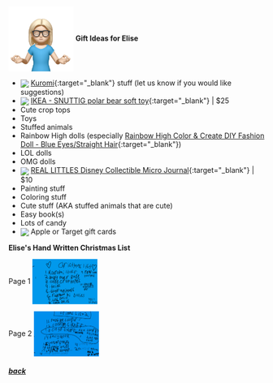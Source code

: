 <img src="assets/images/elise2.png" align="center" width="128" > **Gift Ideas for Elise**

- <a href="https://www.sanrio.com/collections/kuromi" target="_blank"><img src="https://i.shgcdn.com/d4d32e40-f454-4eee-b0ee-43a03f927768/-/format/auto/-/preview/3000x3000/-/quality/lighter/" align="center" width="64" ></a> [Kuromi](https://www.sanrio.com/collections/kuromi){:target="\_blank"} stuff (let us know if you would like suggestions)
- <a href="https://www.ikea.com/us/en/p/snuttig-soft-toy-polar-bear-white-30298103/" target="_blank"><img src="https://www.ikea.com/us/en/images/products/snuttig-soft-toy-polar-bear-white__0710183_pe727386_s5.jpg?f=xl" align="center" width="64" ></a> [IKEA - SNUTTIG polar bear soft toy](https://www.ikea.com/us/en/p/snuttig-soft-toy-polar-bear-white-30298103/){:target="\_blank"} |
  $25
- Cute crop tops
- Toys
- Stuffed animals
- Rainbow High dolls (especially [Rainbow High Color & Create DIY Fashion Doll - Blue Eyes/Straight Hair](https://www.target.com/p/rainbow-high-color-38-create-diy-fashion-doll-blue-eyes-straight-hair/-/A-88084809){:target="\_blank"})
- LOL dolls
- OMG dolls
- <a href="https://www.amazon.com/REAL-LITTLES-Disney-S5-Journal/dp/B0BQNDYF9S/" target="_blank"><img src="https://m.media-amazon.com/images/I/81SRg7TQ5UL._AC_SX679_.jpg" align="center" width="64" ></a> [REAL LITTLES Disney Collectible Micro Journal](https://www.amazon.com/REAL-LITTLES-Disney-S5-Journal/dp/B0BQNDYF9S/){:target="\_blank"} |
  $10
- Painting stuff
- Coloring stuff
- Cute stuff (AKA stuffed animals that are cute)
- Easy book(s)
- Lots of candy
- <img src="https://www.justdrums.com/wp-content/uploads/2018/12/giftcard_image1.png" align="center" width="64"> Apple or Target gift cards

**Elise's Hand Written Christmas List**

Page 1 <a href="assets/images/elise-list1.jpeg" target="_blank"><img src="assets/images/elise-list1.jpeg" align="center" width="128" ></a>

Page 2 <a href="assets/images/elise-list2.jpeg" target="_blank"><img src="assets/images/elise-list2.jpeg" align="center" width="128" ></a>

<!--
<a href="link" target="_blank"><img src="imagelink" align="center" width="64" ></a> [ItemName](link){:target="_blank"} |
$price
-->

##### [back](readme.md)

<script src="http://code.jquery.com/jquery-1.4.2.min.js"></script> <script> var x = document.getElementsByClassName("site-footer-credits"); setTimeout(() => { x[0].remove(); }, 10); </script>
